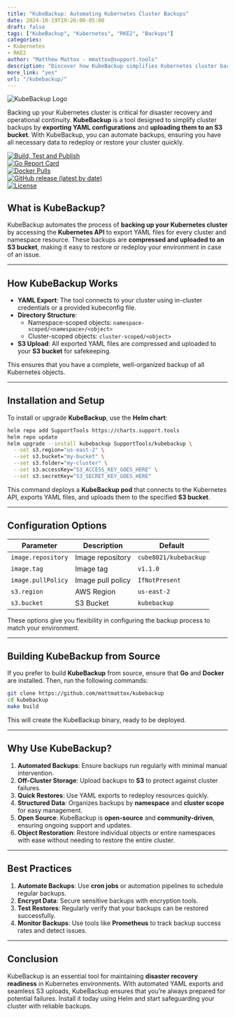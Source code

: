 ```yaml
---
title: "KubeBackup: Automating Kubernetes Cluster Backups"
date: 2024-10-19T19:26:00-05:00
draft: false
tags: ["KubeBackup", "Kubernetes", "RKE2", "Backups"]
categories:
- Kubernetes
- RKE2
author: "Matthew Mattox - mmattox@support.tools"
description: "Discover how KubeBackup simplifies Kubernetes cluster backups by exporting YAML files and uploading them to S3."
more_link: "yes"
url: "/kubebackup/"
---
```


![KubeBackup Logo](https://github.com/mattmattox/kubebackup/raw/master/assets/kubebackup-logo.png)

Backing up your Kubernetes cluster is critical for disaster recovery and operational continuity. **KubeBackup** is a tool designed to simplify cluster backups by **exporting YAML configurations** and **uploading them to an S3 bucket**. With KubeBackup, you can automate backups, ensuring you have all necessary data to redeploy or restore your cluster quickly.

[![Build, Test and Publish](https://github.com/mattmattox/kubebackup/actions/workflows/build-and-publish.yml/badge.svg)](https://github.com/mattmattox/kubebackup/actions/workflows/build-and-publish.yml)  
[![Go Report Card](https://goreportcard.com/badge/github.com/mattmattox/kubebackup)](https://goreportcard.com/report/github.com/mattmattox/kubebackup)  
[![Docker Pulls](https://img.shields.io/docker/pulls/cube8021/kubebackup.svg)](https://hub.docker.com/r/cube8021/kubebackup)  
[![GitHub release (latest by date)](https://img.shields.io/github/v/release/mattmattox/kubebackup)](https://github.com/mattmattox/kubebackup/releases)  
[![License](https://img.shields.io/github/license/mattmattox/kubebackup)](https://github.com/mattmattox/kubebackup/blob/master/LICENSE)  

<!--more-->

## What is KubeBackup?

KubeBackup automates the process of **backing up your Kubernetes cluster** by accessing the **Kubernetes API** to export YAML files for every cluster and namespace resource. These backups are **compressed and uploaded to an S3 bucket**, making it easy to restore or redeploy your environment in case of an issue.

---

## How KubeBackup Works

- **YAML Export**: The tool connects to your cluster using in-cluster credentials or a provided kubeconfig file.
- **Directory Structure**:  
  - Namespace-scoped objects: `namespace-scoped/<namespace>/<object>`  
  - Cluster-scoped objects: `cluster-scoped/<object>`
- **S3 Upload**: All exported YAML files are compressed and uploaded to your **S3 bucket** for safekeeping.

This ensures that you have a complete, well-organized backup of all Kubernetes objects.

---

## Installation and Setup  

To install or upgrade **KubeBackup**, use the **Helm chart**:

```bash
helm repo add SupportTools https://charts.support.tools
helm repo update
helm upgrade --install kubebackup SupportTools/kubebackup \
  --set s3.region="us-east-2" \
  --set s3.bucket="my-bucket" \
  --set s3.folder="my-cluster" \
  --set s3.accessKey="S3_ACCESS_KEY_GOES_HERE" \
  --set s3.secretKey="S3_SECRET_KEY_GOES_HERE"
```

This command deploys a **KubeBackup pod** that connects to the Kubernetes API, exports YAML files, and uploads them to the specified **S3 bucket**.

---

## Configuration Options

| Parameter         | Description         | Default             |
|------------------|---------------------|---------------------|
| `image.repository` | Image repository | `cube8021/kubebackup` |
| `image.tag`        | Image tag        | `v1.1.0`            |
| `image.pullPolicy` | Image pull policy | `IfNotPresent`      |
| `s3.region`        | AWS Region       | `us-east-2`         |
| `s3.bucket`        | S3 Bucket        | `kubebackup`        |

These options give you flexibility in configuring the backup process to match your environment.

---

## Building KubeBackup from Source

If you prefer to build **KubeBackup** from source, ensure that **Go** and **Docker** are installed. Then, run the following commands:

```bash
git clone https://github.com/mattmattox/kubebackup
cd kubebackup
make build
```

This will create the KubeBackup binary, ready to be deployed.

---

## Why Use KubeBackup?

1. **Automated Backups**: Ensure backups run regularly with minimal manual intervention.
2. **Off-Cluster Storage**: Upload backups to **S3** to protect against cluster failures.
3. **Quick Restores**: Use YAML exports to redeploy resources quickly.
4. **Structured Data**: Organizes backups by **namespace** and **cluster scope** for easy management.
5. **Open Source**: KubeBackup is **open-source** and **community-driven**, ensuring ongoing support and updates.
6. **Object Restoration**: Restore individual objects or entire namespaces with ease without needing to restore the entire cluster.

---

## Best Practices

1. **Automate Backups**: Use **cron jobs** or automation pipelines to schedule regular backups.
2. **Encrypt Data**: Secure sensitive backups with encryption tools.
3. **Test Restores**: Regularly verify that your backups can be restored successfully.
4. **Monitor Backups**: Use tools like **Prometheus** to track backup success rates and detect issues.

---

## Conclusion

KubeBackup is an essential tool for maintaining **disaster recovery readiness** in Kubernetes environments. With automated YAML exports and seamless S3 uploads, KubeBackup ensures that you’re always prepared for potential failures. Install it today using Helm and start safeguarding your cluster with reliable backups.
